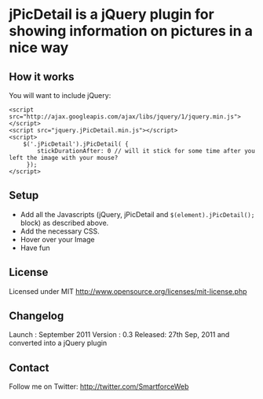 # jPicDetail is a jQuery plugin for showing information on pictures in a nice way

## How it works
You will want to include jQuery:

    <script src="http://ajax.googleapis.com/ajax/libs/jquery/1/jquery.min.js"></script>
   	<script src="jquery.jPicDetail.min.js"></script>
   	<script>
      	$('.jPicDetail').jPicDetail( {
			stickDurationAfter: 0 // will it stick for some time after you left the image with your mouse?
		 });
    </script>

## Setup

* Add all the Javascripts (jQuery, jPicDetail and `$(element).jPicDetail();` block) as described above.
* Add the necessary CSS.
* Hover over your Image
* Have fun

## License
Licensed under MIT
http://www.opensource.org/licenses/mit-license.php


## Changelog
Launch  : September 2011
Version : 0.3
Released: 27th Sep, 2011 and converted into a jQuery plugin

## Contact
Follow me on Twitter: 
http://twitter.com/SmartforceWeb